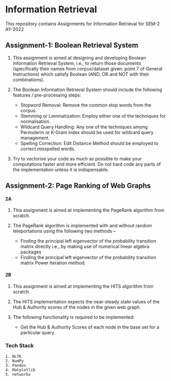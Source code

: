 # Information Retrieval

This repository contains Assignments for Information Retrieval for SEM-2 AY-2022

## Assignment-1: Boolean Retrieval System

1. This assignment is aimed at designing and developing Boolean Information Retrieval System, i.e., to return those documents (specifically their names from corpus/dataset given: point 7 of General Instructions) which satisfy Boolean (AND, OR and NOT with their combinations).

2. The Boolean Information Retrieval System should include the following features / pre-processing steps:
    - Stopword Removal: Remove the common stop words from the corpus.
    - Stemming or Lemmatization: Employ either one of the techniques for normalisation.
    - Wildcard Query Handling: Any one of the techniques among Permuterm or K-Gram index should be used for wildcard query management.
    - Spelling Correction: Edit Distance Method should be employed to correct misspelled words.

3. Try to vectorise your code as much as possible to make your computations faster and more efficient. Do not hard code any parts of the implementation unless it is indispensable. 


## Assignment-2: Page Ranking of Web Graphs

#### 2A

1. This assignment is aimed at implementing the PageRank algorithm from scratch.

2. The PageRank algorithm is implemented with and without random teleportations using the following two methods –
   
   - Finding the principal left eigenvector of the probability transition matrix directly i.e., by making use of 
   numerical linear algebra packages
   - Finding the principal left eigenvector of the probability transition matrix Power Iteration method.

#### 2B

1. This assignment is aimed at implementing the HITS algorithm from scratch.

2. The HITS implementation expects the near-steady state values of the Hub & Authority scores of the nodes
   in the given web graph.
   
3. The following functionality is required to be implemented:
   - Get the Hub & Authority Scores of each node in the base set for a particular query.

### Tech Stack 
```
1. NLTK
2. NumPy
3. Pandas
4. Matplotlib
5. networkx
```
